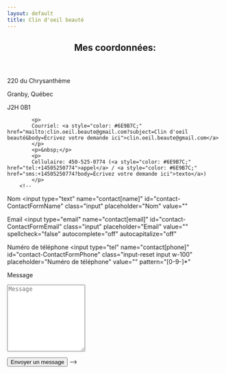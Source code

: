 ```yaml
---
layout: default
title: Clin d'oeil beauté
---
```


 <section id="shopify-section-template--21965297713493__main" class="shopify-section page-section">
<div class="contact" data-section-id="template--21965297713493__main" data-section-type="contact">
    <div class="contact__inner">
    <div class="contact__content">
        <header class="contact__header page__header">
        <h1 class="contact__heading page__heading ff-heading fs-heading-1-base">Mes coordonnées:</h1>
        </header>
        <div class="contact__rte page__rte">
        <p>220 du Chrysanthème</p>
        <p>Granby, Québec</p>
        <p>J2H 0B1</p>
        </div>
        <form method="post" action="/contact#contact_form" id="contact_form" accept-charset="UTF-8"
        class="contact__form"><input type="hidden" name="form_type" value="contact" /><input type="hidden"
            name="utf8" value="✓" />

            <p>
            Courriel: <a style="color: #6E9B7C;" href="mailto:clin.oeil.beaute@gmail.com?subject=Clin d'oeil beauté&body=Écrivez votre demande ici">clin.oeil.beaute@gmail.com</a>
            </p>
            <p>&nbsp;</p>
            <p>
            Cellulaire: 450-525-0774 (<a style="color: #6E9B7C;" href="tel:+14505250774">appel</a> / <a style="color: #6E9B7C;" href="sms:+14505250774?body=Écrivez votre demande ici">texto</a>)
            </p>
        <!--
<label for="contact-ContactFormName" class="visually-hidden">Nom</label>
<input
    type="text"
    name="contact[name]"
    id="contact-ContactFormName"
    class="input"
    placeholder="Nom"
    value=""
>

<label for="contact-ContactFormEmail" class="visually-hidden">Email</label>
<input
    type="email"
    name="contact[email]"
    id="contact-ContactFormEmail"
    class="input"
    placeholder="Email"
    value=""
    spellcheck="false"
    autocomplete="off"
    autocapitalize="off"
>

<label for="contact-ContactFormPhone" class="visually-hidden">Numéro de téléphone</label>
<input
    type="tel"
    name="contact[phone]"
    id="contact-ContactFormPhone"
    class="input-reset input w-100"
    placeholder="Numéro de téléphone"
    value=""
    pattern="[0-9\-]*"
>

<label for="contact-ContactFormMessage" class="visually-hidden">Message</label>
<textarea
    rows="10"
    name="contact[body]"
    id="contact-ContactFormMessage"
    class="input-reset input w-100"
    placeholder="Message"
    required
></textarea>

<button type="submit" class="btn btn--primary btn--form">Envoyer un message</button>
-->
        </form>
    </div>
    </div>
</div>
</section>